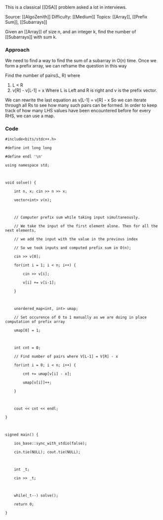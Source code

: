 This is a classical [[DSA]] problem asked a lot in interviews.

Source: [[AlgoZenith]]
Difficulty: [[Medium]]
Topics: [[Array]], [[Prefix Sum]], [[Subarrays]]

Given an [[Array]] of size n, and an integer k, find the number of [[Subarrays]] with sum k.
### Approach
We need to find a way to find the sum of a subarray in O(n) time. 
Once we form a prefix array, we can reframe the question in this way

Find the number of pairs(L, R) where
1. L < R
2. v[R] - v[L-1] = x
Where L is Left and R is right and v is the prefix vector.

We can rewrite the last equation as v[L-1] = v[R] - x
So we can iterate through all Rs to see how many such pairs can be formed.
In order to keep track of how many LHS values have been encountered before for every RHS, we can use a map.

### Code
```
#include<bits/stdc++.h>

#define int long long

#define endl '\n'

using namespace std;

  

void solve() {

    int n, x; cin >> n >> x;

    vector<int> v(n);

  

    // Computer prefix sum while taking input simultaneously.

    // We take the input of the first element alone. Then for all the next elements,

    // we add the input with the value in the previous index

    // So we took inputs and computed prefix sum in O(n);

    cin >> v[0];

    for(int i = 1; i < n; i++) {

        cin >> v[i];

        v[i] += v[i-1];

    }

  

    unordered_map<int, int> umap;

    // Set occurence of 0 to 1 manually as we are doing in place computation of prefix array

    umap[0] = 1;

  

    int cnt = 0;

    // Find number of pairs where V[L-1] = V[R] - x

    for(int i = 0; i < n; i++) {

        cnt += umap[v[i] - x];

        umap[v[i]]++;

    }

  

    cout << cnt << endl;

}

  

signed main() {

    ios_base::sync_with_stdio(false);

    cin.tie(NULL); cout.tie(NULL);

  

    int _t;

    cin >> _t;

  

    while(_t--) solve();

    return 0;

}
```